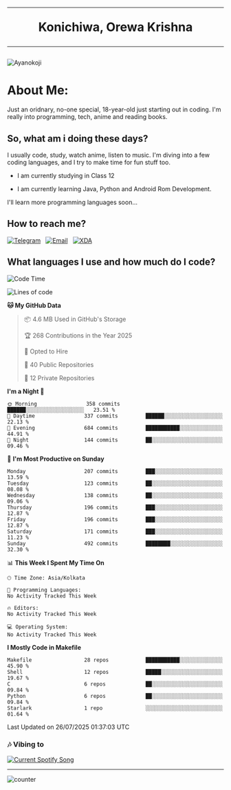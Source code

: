 <h1 align="center"><hr>Konichiwa, Orewa Krishna<hr></h1>

<img src="https://i.imgur.com/IE7ZUea.jpeg" alt="Ayanokoji"/>

<h1>About Me:</h1>

Just an oridnary, no-one special, 18-year-old just starting out in coding. I'm really into programming, tech, anime and reading books.

<h2>So, what am i doing these days?</h2>

I usually code, study, watch anime, listen to music. I'm diving into a few coding languages, and I try to make time for fun stuff too.

- I am currently studying in Class 12

- I am currently learning Java, Python and Android Rom Development.

I'll learn more programming languages soon...

<h2>How to reach me?</h2>


<a href="https://t.me/pure_soul_kk"><img src="https://img.shields.io/badge/K R I S H N A-2CA5E0?style=flat-square&logo=telegram&logoColor=white" alt="Telegram"/></a>&nbsp;&nbsp;&nbsp;<a href="krishnakripa34567@gmail.com"><img src="https://img.shields.io/badge/krishnakripa34567@gmail.com-D14836?style=flat-square&logo=gmail&logoColor=white" alt="Email"/></a>&nbsp;&nbsp;&nbsp;<a href="https://xdaforums.com/m/pure-soul-kk.12553929/"><img src="https://img.shields.io/badge/puresoulkk-F59714?style=flat-square&logo=xda-developers&logoColor=white" alt="XDA"/></a>


<h2>What languages I use and how much do I code?</h2>


<!--START_SECTION:waka-->
![Code Time](http://img.shields.io/badge/Code%20Time-8%20hrs%2047%20mins-blue)

![Lines of code](https://img.shields.io/badge/From%20Hello%20World%20I%27ve%20Written-606.9%20thousand%20lines%20of%20code-blue)

**🐱 My GitHub Data** 

> 📦 4.6 MB Used in GitHub's Storage 
 > 
> 🏆 268 Contributions in the Year 2025
 > 
> 💼 Opted to Hire
 > 
> 📜 40 Public Repositories 
 > 
> 🔑 12 Private Repositories 
 > 
**I'm a Night 🦉** 

```text
🌞 Morning                358 commits         ██████░░░░░░░░░░░░░░░░░░░   23.51 % 
🌆 Daytime                337 commits         ██████░░░░░░░░░░░░░░░░░░░   22.13 % 
🌃 Evening                684 commits         ███████████░░░░░░░░░░░░░░   44.91 % 
🌙 Night                  144 commits         ██░░░░░░░░░░░░░░░░░░░░░░░   09.46 % 
```
📅 **I'm Most Productive on Sunday** 

```text
Monday                   207 commits         ███░░░░░░░░░░░░░░░░░░░░░░   13.59 % 
Tuesday                  123 commits         ██░░░░░░░░░░░░░░░░░░░░░░░   08.08 % 
Wednesday                138 commits         ██░░░░░░░░░░░░░░░░░░░░░░░   09.06 % 
Thursday                 196 commits         ███░░░░░░░░░░░░░░░░░░░░░░   12.87 % 
Friday                   196 commits         ███░░░░░░░░░░░░░░░░░░░░░░   12.87 % 
Saturday                 171 commits         ███░░░░░░░░░░░░░░░░░░░░░░   11.23 % 
Sunday                   492 commits         ████████░░░░░░░░░░░░░░░░░   32.30 % 
```


📊 **This Week I Spent My Time On** 

```text
🕑︎ Time Zone: Asia/Kolkata

💬 Programming Languages: 
No Activity Tracked This Week

🔥 Editors: 
No Activity Tracked This Week

💻 Operating System: 
No Activity Tracked This Week
```

**I Mostly Code in Makefile** 

```text
Makefile                 28 repos            ███████████░░░░░░░░░░░░░░   45.90 % 
Shell                    12 repos            █████░░░░░░░░░░░░░░░░░░░░   19.67 % 
C                        6 repos             ██░░░░░░░░░░░░░░░░░░░░░░░   09.84 % 
Python                   6 repos             ██░░░░░░░░░░░░░░░░░░░░░░░   09.84 % 
Starlark                 1 repo              ░░░░░░░░░░░░░░░░░░░░░░░░░   01.64 % 
```




 Last Updated on 26/07/2025 01:37:03 UTC
<!--END_SECTION:waka-->


<h3>🎶 Vibing to</h3>

<a href="https://open.spotify.com/user/6y2iwhip99wg1mgyrl7gyphpq">
  <img
    src="https://puresoulkk.pythonanywhere.com?theme=dark&eq_color=rainbow"
    alt="Current Spotify Song"
  />
</a>

<hr>

![counter](https://count.getloli.com/get/@pure-soul-kk?theme=rule34)
